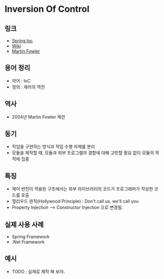 # Inversion Of Control

## 링크

* [Spring Ioc](https://docs.spring.io/spring-framework/docs/current/reference/html/core.html#beans-factory)
* [Wiki](https://en.wikipedia.org/wiki/Inversion_of_control)
* [Martin Fowler](https://martinfowler.com/bliki/InversionOfControl.html)

## 용어 정리

* 약어 : IoC
* 정의 : 제어의 역전

## 역사

* 2004년 Martin Fowler 제안

## 동기

* 작업을 구현하는 방식과 작업 수행 자체를 분리
* 모듈을 제작할 때, 모듈과 외부 프로그램의 결합에 대해 고민할 필요 없이 모듈의 목적에 집중

## 특징

* 제어 반전이 적용된 구조에서는 외부 라이브러리의 코드가 프로그래머가 작성한 코드를 호출
* 헐리우드 원칙(Hollywood Principle) : Don't call us, we'll call you
* Property Injection --> Constructor Injection 으로 변경됨.

## 실제 사용 사례

* Spring Framework
* .Net Framework

## 예시

* TODO : 실제로 제작 해 보자.
